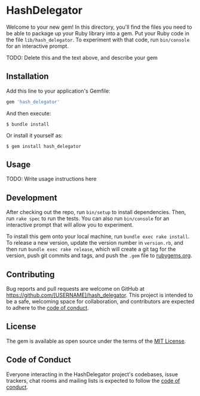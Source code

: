 # HashDelegator

Welcome to your new gem! In this directory, you'll find the files you need to be able to package up your Ruby library into a gem. Put your Ruby code in the file `lib/hash_delegator`. To experiment with that code, run `bin/console` for an interactive prompt.

TODO: Delete this and the text above, and describe your gem

## Installation

Add this line to your application's Gemfile:

```ruby
gem 'hash_delegator'
```

And then execute:

    $ bundle install

Or install it yourself as:

    $ gem install hash_delegator

## Usage

TODO: Write usage instructions here

## Development

After checking out the repo, run `bin/setup` to install dependencies. Then, run `rake spec` to run the tests. You can also run `bin/console` for an interactive prompt that will allow you to experiment.

To install this gem onto your local machine, run `bundle exec rake install`. To release a new version, update the version number in `version.rb`, and then run `bundle exec rake release`, which will create a git tag for the version, push git commits and tags, and push the `.gem` file to [rubygems.org](https://rubygems.org).

## Contributing

Bug reports and pull requests are welcome on GitHub at https://github.com/[USERNAME]/hash_delegator. This project is intended to be a safe, welcoming space for collaboration, and contributors are expected to adhere to the [code of conduct](https://github.com/[USERNAME]/hash_delegator/blob/master/CODE_OF_CONDUCT.md).


## License

The gem is available as open source under the terms of the [MIT License](https://opensource.org/licenses/MIT).

## Code of Conduct

Everyone interacting in the HashDelegator project's codebases, issue trackers, chat rooms and mailing lists is expected to follow the [code of conduct](https://github.com/[USERNAME]/hash_delegator/blob/master/CODE_OF_CONDUCT.md).
